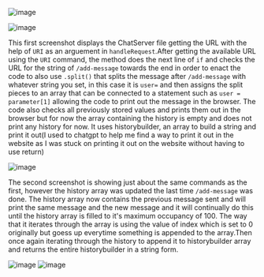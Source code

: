 ![image](https://github.com/dsoto0125/cse15l-lab-reports/assets/156368824/8e7dfb80-ab36-4716-8fc6-7e92654ee8ae)

![image](https://github.com/dsoto0125/cse15l-lab-reports/assets/156368824/a2e054cf-0601-4a11-8122-68ae6f1d5880)

This first screenshot displays the ChatServer file getting the URL with the help of `URI` as an arguement in `handleRequest`.After getting the available URL using the `URI` command, the method does the next line of `if` and checks the URL for the string of `/add-message` towards the end in order to enact the code to also use `.split()` that splits the message after `/add-message` with whatever string you set, in this case it is `user=` and then assigns the split pieces to an array that can be connected to a statement such as `user = parameter[1]` allowing the code to print out the message in the browser. The code also checks all previously stored values and prints them out in the browser but for now the array containing the history is empty and does not print any history for now. It uses historybuilder, an array to build a string and print it out(I used to chatgpt to help me find a way to print it out in the website as I was stuck on printing it out on the website without having to use return)

![image](https://github.com/dsoto0125/cse15l-lab-reports/assets/156368824/47872620-ae3a-400a-8e40-928941f7a921)

The second screenshot is showing just about the same commands as the first, however the history array was updated the last time `/add-message` was done. The history array now contains the previous message sent and will print the same message and the new message and it will continually do this until the history array is filled to it's maximum occupancy of 100. The way that it iterates through the array is using the value of index which is set to 0 originally but goess up everytime something is appended to the array.Then once again iterating through the history to append it to historybuilder array and returns the entire historybuilder in a string form.

![image](https://github.com/dsoto0125/cse15l-lab-reports/assets/156368824/34ec50f6-4779-4892-9309-05c6d1b3410d)
![image](https://github.com/dsoto0125/cse15l-lab-reports/assets/156368824/040ba2bf-3b5a-4fd4-a495-77dc577df052)



